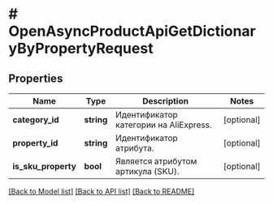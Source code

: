# # OpenAsyncProductApiGetDictionaryByPropertyRequest

## Properties

Name | Type | Description | Notes
------------ | ------------- | ------------- | -------------
**category_id** | **string** | Идентификатор категории на AliExpress. | [optional]
**property_id** | **string** | Идентификатор атрибута. | [optional]
**is_sku_property** | **bool** | Является атрибутом артикула (SKU). | [optional]

[[Back to Model list]](../../README.md#models) [[Back to API list]](../../README.md#endpoints) [[Back to README]](../../README.md)
